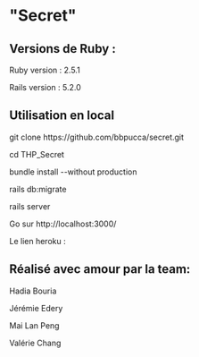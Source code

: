 
<h1>"Secret"</h1>


<h2>Versions de Ruby :</h2>
Ruby version : 2.5.1

Rails version : 5.2.0

<h2>Utilisation en local</h2>
git clone https://github.com/bbpucca/secret.git

cd THP_Secret

bundle install --without production

rails db:migrate


rails server

Go sur http://localhost:3000/

Le lien heroku : 


<h2>Réalisé avec amour par la team:</h2>
<p>
<p>Hadia Bouria
<p>Jérémie Edery
<p>Mai Lan Peng
<p>Valérie Chang
